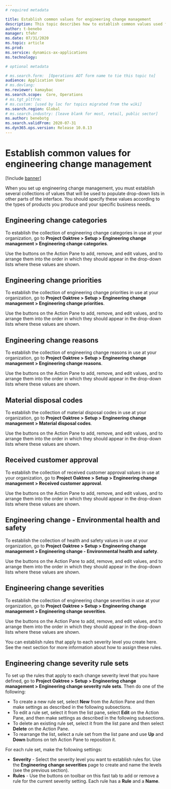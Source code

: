 ```yaml
---
# required metadata

title: Establish common values for engineering change management
description: This topic describes how to establish common values used for parameters in various parts of engineering change management.
author: t-benebo
manager: tfehr
ms.date: 07/31/2020
ms.topic: article
ms.prod: 
ms.service: dynamics-ax-applications
ms.technology: 

# optional metadata

# ms.search.form:  [Operations AOT form name to tie this topic to]
audience: Application User
# ms.devlang: 
ms.reviewer: kamaybac
ms.search.scope:  Core, Operations
# ms.tgt_pltfrm: 
# ms.custom: [used by loc for topics migrated from the wiki]
ms.search.region: Global
# ms.search.industry: [leave blank for most, retail, public sector]
ms.author: benebotg
ms.search.validFrom: 2020-07-31
ms.dyn365.ops.version: Release 10.0.13
---
```


# Establish common values for engineering change management

[!include [banner](../includes/banner.md)]

When you set up engineering change management, you must establish several collections of values that will be used to populate drop-down lists in other parts of the interface. You should specify these values according to the types of products you produce and your specific business needs.

## Engineering change categories

<!-- KFM Briefly describe what these values are used for and link to any topics where they come up. -->

To establish the collection of engineering change categories in use at your organization, go to **Project Oaktree > Setup > Engineering change management > Engineering change categories**.

Use the buttons on the Action Pane to add, remove, and edit values, and to arrange them into the order in which they should appear in the drop-down lists where these values are shown.

## Engineering change priorities

<!-- KFM Briefly describe what these values are used for and link to any topics where they come up. -->

To establish the collection of engineering change priorities in use at your organization, go to **Project Oaktree > Setup > Engineering change management > Engineering change priorities**.

Use the buttons on the Action Pane to add, remove, and edit values, and to arrange them into the order in which they should appear in the drop-down lists where these values are shown.

## Engineering change reasons

<!-- KFM Briefly describe what these values are used for and link to any topics where they come up. -->

To establish the collection of engineering change reasons in use at your organization, go to **Project Oaktree > Setup > Engineering change management > Engineering change reasons**.

Use the buttons on the Action Pane to add, remove, and edit values, and to arrange them into the order in which they should appear in the drop-down lists where these values are shown.

## Material disposal codes

<!-- KFM Briefly describe what these values are used for and link to any topics where they come up. -->

To establish the collection of material disposal codes in use at your organization, go to **Project Oaktree > Setup > Engineering change management > Material disposal codes**.

Use the buttons on the Action Pane to add, remove, and edit values, and to arrange them into the order in which they should appear in the drop-down lists where these values are shown.

## Received customer approval

<!-- KFM Briefly describe what these values are used for and link to any topics where they come up. -->

To establish the collection of received customer approval values in use at your organization, go to **Project Oaktree > Setup > Engineering change management > Received customer approval**.

Use the buttons on the Action Pane to add, remove, and edit values, and to arrange them into the order in which they should appear in the drop-down lists where these values are shown.

## Engineering change - Environmental health and safety

<!-- KFM Briefly describe what these values are used for and link to any topics where they come up. -->

To establish the collection of health and safety values in use at your organization, go to **Project Oaktree > Setup > Engineering change management > Engineering change - Environmental health and safety**.

Use the buttons on the Action Pane to add, remove, and edit values, and to arrange them into the order in which they should appear in the drop-down lists where these values are shown.

## Engineering change severities

<!-- KFM Briefly describe what these values are used for and link to any topics where they come up. -->

To establish the collection of engineering change severities in use at your organization, go to **Project Oaktree > Setup > Engineering change management > Engineering change severities**.

Use the buttons on the Action Pane to add, remove, and edit values, and to arrange them into the order in which they should appear in the drop-down lists where these values are shown.

You can establish rules that apply to each severity level you create here. See the next section for more information about how to assign these rules.

## Engineering change severity rule sets

<!-- KFM Briefly describe what these settings do and link to any topics where they come up. -->

To set up the rules that apply to each change severity level that you have defined, go to **Project Oaktree > Setup > Engineering change management > Engineering change severity rule sets**. Then do one of the following:

- To create a new rule set, select **New** from the Action Pane and then make settings as described in the following subsections.
- To edit a rule set, select it from the list pane, select **Edit** on the Action Pane, and then make settings as described in the following subsections.
- To delete an existing rule set, select it from the list pane and then select **Delete** on the Action Pane.
- To rearrange the list, select a rule set from the list pane and use **Up** and **Down** buttons on teh Action Pane to reposition it.

For each rule set, make the following settings:

- **Severity** - Select the severity level you want to establish rules for. Use the **Engineering change severities** page to create and name the levels (see the previous section).
- **Rules** - Use the buttons on toolbar on this fast tab to add or remove a rule for the current severity setting. Each rule has a **Rule** and a **Name**. <!-- KFM Where do these rules come from? Should we define each of them here? What is the Name for? -->

